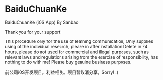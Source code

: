 # BaiduChuanKe

BaiduChuanKe (iOS App) By Sanbao

Thank you for your support!

This procedure only for the use of learning communication, Only supplies using of the individual research, please in after installation Delete in 24 hours, please do not used for commercial and illegal purposes, such as relevant laws and regulations arising from the exercise of responsibility, has nothing to do with me! Please buy genuine business purposes. 

前公司iOS开发项目。利益相关。项目暂取消分享，Sorry! :)
